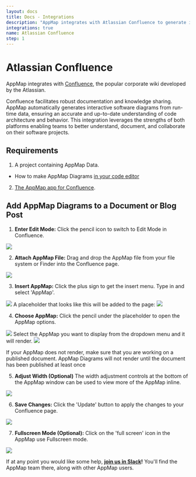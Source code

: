 ```yaml
---
layout: docs
title: Docs - Integrations
description: "AppMap integrates with Atlassian Confluence to generate interactive software diagrams from run-time data, enhancing documentation and collaboration on software projects."
integrations: true
name: Atlassian Confluence
step: 1
---
```


# Atlassian Confluence

AppMap integrates with [Confluence](https://www.atlassian.com/software/confluence), the popular corporate wiki developed by the Atlassian.

Confluence facilitates robust documentation and knowledge sharing. AppMap automatically generates interactive software diagrams from run-time data, ensuring an accurate and up-to-date understanding of code architecture and behavior. This integration leverages the strengths of both platforms enabling teams to better understand, document, and collaborate on their software projects.

## Requirements

1. A project containing AppMap Data.
  - How to make AppMap Diagrams [in your code editor](/docs/get-started-with-appmap/)
2. [The AppMap app for Confluence](https://marketplace.atlassian.com/apps/1233075/appmap-for-confluence). 

## Add AppMap Diagrams to a Document or Blog Post

1. **Enter Edit Mode:** Click the pencil icon to switch to Edit Mode in Confluence.
  <img class="video-screenshot" src="/assets/img/enter-edit-mode.png"/> 

2. **Attach AppMap File:** Drag and drop the AppMap file from your file system or Finder into the Confluence page.
  <img class="video-screenshot" src="/assets/img/drag-and-drop-appmap.webp"/> 

3. **Insert AppMap:** Click the plus sign to get the insert menu. Type in and select 'AppMap'.
  <img class="video-screenshot" src="/assets/img/insert-appmap.webp"/> 
  A placeholder that looks like this will be added to the page: 
  <img class="video-screenshot" src="/assets/img/appmap-placeholder-confluence.png"/>

4. **Choose AppMap:** Click the pencil under the placeholder to open the AppMap options.
  <img class="video-screenshot" src="/assets/img/edit-menu-confluence.png"/>
   Select the AppMap you want to display from the dropdown menu and it will render.
  <img class="video-screenshot" src="/assets/img/select-an-appmap-confluence.webp"/>
    <p class="alert alert-info">  If your AppMap does not render, make sure that you are working on a published document. AppMap Diagrams will not render until the document has been published at least once</p>

5. **Adjust Width (Optional)** The width adjustment controls at the bottom of the AppMap window can be used to view more of the AppMap inline.
  <img class="video-screenshot" src="/assets/img/width-adjustments-confluence.png"/>

6. **Save Changes:** Click the 'Update' button to apply the changes to your Confluence page.
  <img class="video-screenshot" src="/assets/img/update-button-confluence.png"/>

7. **Fullscreen Mode (Optional):** Click on the 'full screen' icon in the AppMap use Fullscreen mode.
  <img class="video-screenshot" src="/assets/img/full-screen-control-confluence.png"/>
    <p class="alert alert-info"> If at any point you would like some help, <strong><a href="/slack">join us in Slack</a>!</strong> You'll find the AppMap team there, along with other AppMap users.</p>

